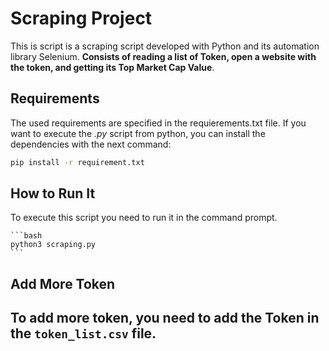 # Scraping Project

This is script is a scraping script developed with Python and its automation library Selenium. **Consists of reading a list of Token, open a website with the token, and getting its Top Market Cap Value**.


## Requirements

The used requirements are specified in the requierements.txt file. If you want to execute the *.py* script from python, you can install the dependencies with the next command:

```bash
pip install -r requirement.txt
```

## How to Run It

To execute this script you need to run it in the command prompt.

    ```bash
    python3 scraping.py
    ```

## Add More Token 
To add more token, you need to add the Token in the ```token_list.csv``` file.
---

<!-- ## Contact

mazhar921345@gmail.com
whatsapp: +923414313217 -->

